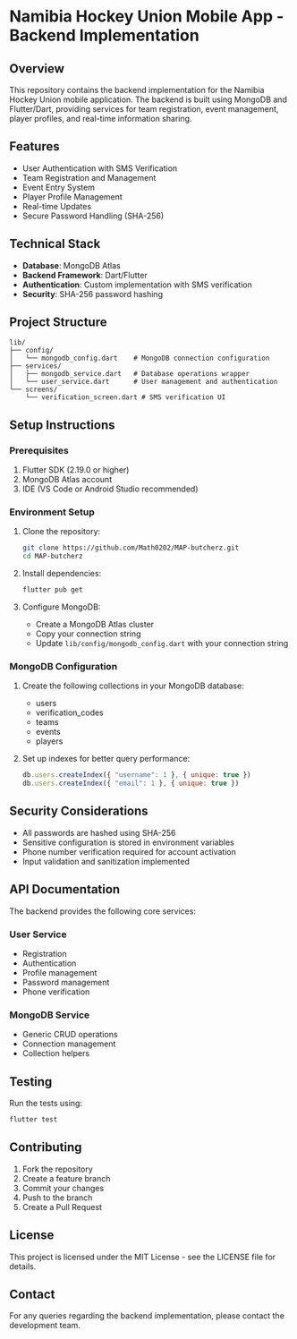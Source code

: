 # Namibia Hockey Union Mobile App - Backend Implementation

## Overview
This repository contains the backend implementation for the Namibia Hockey Union mobile application. The backend is built using MongoDB and Flutter/Dart, providing services for team registration, event management, player profiles, and real-time information sharing.

## Features
- User Authentication with SMS Verification
- Team Registration and Management
- Event Entry System
- Player Profile Management
- Real-time Updates
- Secure Password Handling (SHA-256)

## Technical Stack
- **Database**: MongoDB Atlas
- **Backend Framework**: Dart/Flutter
- **Authentication**: Custom implementation with SMS verification
- **Security**: SHA-256 password hashing

## Project Structure
```
lib/
├── config/
│   └── mongodb_config.dart    # MongoDB connection configuration
├── services/
│   ├── mongodb_service.dart   # Database operations wrapper
│   └── user_service.dart      # User management and authentication
└── screens/
    └── verification_screen.dart # SMS verification UI
```

## Setup Instructions

### Prerequisites
1. Flutter SDK (2.19.0 or higher)
2. MongoDB Atlas account
3. IDE (VS Code or Android Studio recommended)

### Environment Setup
1. Clone the repository:
   ```bash
   git clone https://github.com/Math0202/MAP-butcherz.git
   cd MAP-butcherz
   ```

2. Install dependencies:
   ```bash
   flutter pub get
   ```

3. Configure MongoDB:
   - Create a MongoDB Atlas cluster
   - Copy your connection string
   - Update `lib/config/mongodb_config.dart` with your connection string

### MongoDB Configuration
1. Create the following collections in your MongoDB database:
   - users
   - verification_codes
   - teams
   - events
   - players

2. Set up indexes for better query performance:
   ```javascript
   db.users.createIndex({ "username": 1 }, { unique: true })
   db.users.createIndex({ "email": 1 }, { unique: true })
   ```

## Security Considerations
- All passwords are hashed using SHA-256
- Sensitive configuration is stored in environment variables
- Phone number verification required for account activation
- Input validation and sanitization implemented

## API Documentation
The backend provides the following core services:

### User Service
- Registration
- Authentication
- Profile management
- Password management
- Phone verification

### MongoDB Service
- Generic CRUD operations
- Connection management
- Collection helpers

## Testing
Run the tests using:
```bash
flutter test
```

## Contributing
1. Fork the repository
2. Create a feature branch
3. Commit your changes
4. Push to the branch
5. Create a Pull Request

## License
This project is licensed under the MIT License - see the LICENSE file for details.

## Contact
For any queries regarding the backend implementation, please contact the development team. 